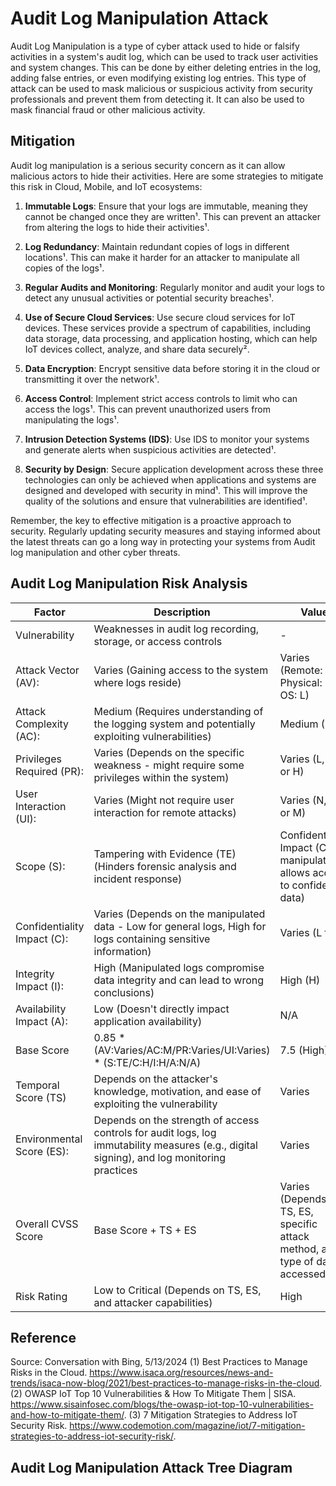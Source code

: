 # Audit Log Manipulation Attack 

Audit Log Manipulation is a type of cyber attack used to hide or falsify activities in a system's audit log, which can be used to track user activities and system changes. This can be done by either deleting entries in the log, adding false entries, or even modifying existing log entries. This type of attack can be used to mask malicious or suspicious activity from security professionals and prevent them from detecting it. It can also be used to mask financial fraud or other malicious activity.

## Mitigation

Audit log manipulation is a serious security concern as it can allow malicious actors to hide their activities. Here are some strategies to mitigate this risk in Cloud, Mobile, and IoT ecosystems:

1. **Immutable Logs**: Ensure that your logs are immutable, meaning they cannot be changed once they are written¹. This can prevent an attacker from altering the logs to hide their activities¹.

2. **Log Redundancy**: Maintain redundant copies of logs in different locations¹. This can make it harder for an attacker to manipulate all copies of the logs¹.

3. **Regular Audits and Monitoring**: Regularly monitor and audit your logs to detect any unusual activities or potential security breaches¹.

4. **Use of Secure Cloud Services**: Use secure cloud services for IoT devices. These services provide a spectrum of capabilities, including data storage, data processing, and application hosting, which can help IoT devices collect, analyze, and share data securely².

5. **Data Encryption**: Encrypt sensitive data before storing it in the cloud or transmitting it over the network¹.

6. **Access Control**: Implement strict access controls to limit who can access the logs¹. This can prevent unauthorized users from manipulating the logs¹.

7. **Intrusion Detection Systems (IDS)**: Use IDS to monitor your systems and generate alerts when suspicious activities are detected¹.

8. **Security by Design**: Secure application development across these three technologies can only be achieved when applications and systems are designed and developed with security in mind¹. This will improve the quality of the solutions and ensure that vulnerabilities are identified¹.

Remember, the key to effective mitigation is a proactive approach to security. Regularly updating security measures and staying informed about the latest threats can go a long way in protecting your systems from Audit log manipulation and other cyber threats.

## Audit Log Manipulation Risk Analysis

| **Factor**                  | **Description**                                                                                                 | **Value**                                                                        |
|-----------------------------|-----------------------------------------------------------------------------------------------------------------|----------------------------------------------------------------------------------|
| Vulnerability               | Weaknesses in audit log recording, storage, or access controls                                                  | -                                                                                |
| Attack Vector (AV):         | Varies (Gaining access to the system where logs reside)                                                         | Varies (Remote: N, Physical: L, OS: L)                                           |
| Attack Complexity (AC):     | Medium (Requires understanding of the logging system and potentially exploiting vulnerabilities)                | Medium (M)                                                                       |
| Privileges Required (PR):   | Varies (Depends on the specific weakness - might require some privileges within the system)                     | Varies (L, M, or H)                                                              |
| User Interaction (UI):      | Varies (Might not require user interaction for remote attacks)                                                  | Varies (N, L, or M)                                                              |
| Scope (S):                  | Tampering with Evidence (TE) (Hinders forensic analysis and incident response)                                  | Confidentiality Impact (CI) (if manipulation allows access to confidential data) |
| Confidentiality Impact (C): | Varies (Depends on the manipulated data - Low for general logs, High for logs containing sensitive information) | Varies (L to H)                                                                  |
| Integrity Impact (I):       | High (Manipulated logs compromise data integrity and can lead to wrong conclusions)                             | High (H)                                                                         |
| Availability Impact (A):    | Low (Doesn't directly impact application availability)                                                          | N/A                                                                              |
|Base Score | 0.85 * (AV:Varies/AC:M/PR:Varies/UI:Varies) * (S:TE/C:H/I:H/A:N/A) | 7.5 (High) |
|Temporal Score (TS) | Depends on the attacker's knowledge, motivation, and ease of exploiting the vulnerability | Varies |
|Environmental Score (ES): | Depends on the strength of access controls for audit logs, log immutability measures (e.g., digital signing), and log monitoring practices | Varies |
|Overall CVSS Score | Base Score + TS + ES | Varies (Depends on TS, ES, specific attack method, and type of data accessed) | High |
|Risk Rating | Low to Critical (Depends on TS, ES, and attacker capabilities) | High |

## Reference

Source: Conversation with Bing, 5/13/2024
(1) Best Practices to Manage Risks in the Cloud. https://www.isaca.org/resources/news-and-trends/isaca-now-blog/2021/best-practices-to-manage-risks-in-the-cloud.
(2) OWASP IoT Top 10 Vulnerabilities & How To Mitigate Them | SISA. https://www.sisainfosec.com/blogs/the-owasp-iot-top-10-vulnerabilities-and-how-to-mitigate-them/.
(3) 7 Mitigation Strategies to Address IoT Security Risk. https://www.codemotion.com/magazine/iot/7-mitigation-strategies-to-address-iot-security-risk/.

## Audit Log Manipulation Attack Tree Diagram
